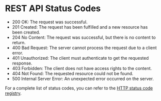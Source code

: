 # REST API Status Codes

- 200 OK: The request was successful.
- 201 Created: The request has been fulfilled and a new resource has been created.
- 204 No Content: The request was successful, but there is no content to return.
- 400 Bad Request: The server cannot process the request due to a client error.
- 401 Unauthorized: The client must authenticate to get the requested response.
- 403 Forbidden: The client does not have access rights to the content.
- 404 Not Found: The requested resource could not be found.
- 500 Internal Server Error: An unexpected error occurred on the server.

For a complete list of status codes, you can refer to the [HTTP status code registry](https://www.iana.org/assignments/http-status-codes/http-status-codes.xhtml).